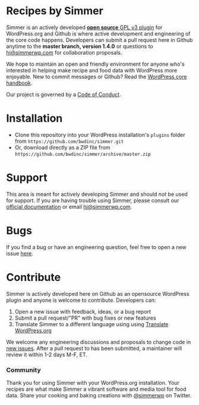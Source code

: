 # Recipes by Simmer
Simmer is an actively developed [**open source** GPL v3 plugin](https://github.com/simmerwp/simmer/blob/master/license.txt) for WordPress.org and Github is where active development and engineering of the core code happens. Developers can submit a pull request here in Github anytime to the **master branch, version 1.4.0** or questions to [hi@simmerwp.com](mailto:hi@simmerwp.com) for collaboration proposals. 

We hope to maintain an open and friendly environment for anyone who's interested in helping make recipe and food data with WordPress more enjoyable. New to commit messages or Github? Read the [WordPress core handbook](https://make.wordpress.org/core/handbook/best-practices/commit-messages/).

Our project is governed by a [Code of Conduct](https://github.com/simmerwp/simmer/blob/master/CODE_OF_CONDUCT.md).

# Installation
 - Clone this repository into your WordPress installation's `plugins` folder from `https://github.com/bwdinc/simmer.git`
 - Or, download directly as a ZIP file from `https://github.com/bwdinc/simmer/archive/master.zip`

# Support
This area is meant for actively developing Simmer and should _not_ be used for support. If you are having trouble using Simmer, please consult our [official documentation](http://docs.simmerwp.com) or email [hi@simmerwp.com](mailto:hi@simmerwp.com). 

# Bugs
If you find a bug or have an engineering question, feel free to open a new issue [here](https://github.com/bwdinc/simmer/issues).

# Contribute
Simmer is actively developed here on Github as an opensource WordPress plugin and anyone is welcome to contribute. Developers can: 

1. Open a new issue with feedback, ideas, or a bug report
2. Submit a pull request/"PR" with bug fixes or new features
3. Translate Simmer to a different language using using [Translate WordPress.org](https://translate.wordpress.org/projects/wp-plugins/simmer)

We welcome any engineering discussions and proposals to change code in [new issues](https://github.com/simmerwp/simmer/issues/new). After a pull request to has been submitted, a maintainer will review it within 1-2 days M-F, ET. 

### Community
Thank you for using Simmer with your WordPress.org installation. Your recipes are what make Simmer a vibrant software and media tool for food data. Share your cooking and baking creations with [@simmerwp](https://twitter.com/simmerwp) on Twitter.
